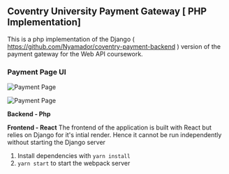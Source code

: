 ## Coventry University Payment Gateway [ PHP Implementation]

This is a php implementation of the Django ( https://github.com/Nyamador/coventry-payment-backend ) version of the payment gateway for the Web API coursework.


### Payment Page UI
![Payment Page](https://dev-to-uploads.s3.amazonaws.com/uploads/articles/0zwzl9j6v1fmhek2hmnz.png)

![Payment Page](https://dev-to-uploads.s3.amazonaws.com/uploads/articles/6ccttommcw3ov1md5g72.png)

**Backend - Php**

**Frontend - React**
The frontend of the application is built with React but relies on Django for it's intial render. Hence it cannot be run independently without starting the Django server
1. Install  dependencies with  `yarn install`
2. `yarn start` to start the webpack server

